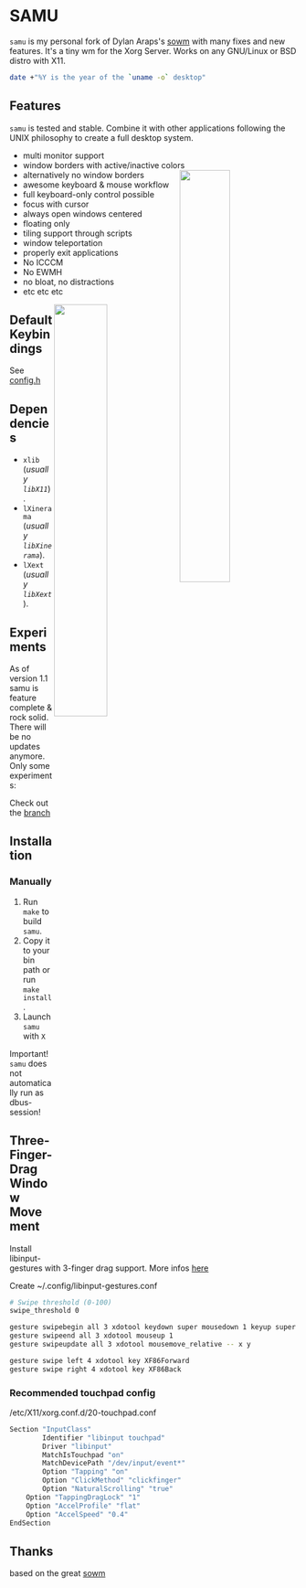 # SAMU

`samu` is my personal fork of Dylan Araps's [sowm](https://github.com/dylanaraps/sowm) with many fixes and new features. It's a tiny wm for the Xorg Server. Works on any GNU/Linux or BSD distro with X11.

```bash
date +"%Y is the year of the `uname -o` desktop"
```

## Features

`samu` is tested and stable. Combine it with other applications following the UNIX philosophy to create a full desktop system.

- multi monitor support
- window borders with active/inactive colors
  <a href="https://user-images.githubusercontent.com/81267840/112312925-a1635200-8ca7-11eb-8505-dcab972b15b1.png"><img src="https://user-images.githubusercontent.com/81267840/112312925-a1635200-8ca7-11eb-8505-dcab972b15b1.png" width="43%" align="right"></a>
- alternatively no window borders
- awesome keyboard & mouse workflow
- full keyboard-only control possible
- focus with cursor
- always open windows centered
- floating only
- tiling support through scripts
- window teleportation
- properly exit applications
- No ICCCM
- No EWMH
- no bloat, no distractions
- etc etc etc

<a href="https://user-images.githubusercontent.com/81267840/112312944-a6280600-8ca7-11eb-8d0d-d44e48c944bc.png"><img src="https://user-images.githubusercontent.com/81267840/112312944-a6280600-8ca7-11eb-8d0d-d44e48c944bc.png" width="43%" align="right"></a>

## Default Keybindings

See [config.h](config.h)

## Dependencies

- `xlib` (_usually `libX11`_).
- `lXinerama` (_usually `libXinerama`_).
- `lXext` (_usually `libXext`_).

## Experiments

As of version 1.1 samu is feature complete & rock solid. There will be no updates anymore. Only some experiments:

Check out the [branch](https://github.com/faenrir/samu/tree/experiments)

## Installation

### Manually

1. Run `make` to build `samu`.
2. Copy it to your bin path or run `make install`.
3. Launch `samu` with `X`

Important! `samu` does not automatically run as dbus-session!

## Three-Finger-Drag Window Movement

Install libinput-gestures with 3-finger drag support. More infos [here](https://github.com/bulletmark/libinput-gestures/issues/10)

Create ~/.config/libinput-gestures.conf

```bash
# Swipe threshold (0-100)
swipe_threshold 0

gesture swipebegin all 3 xdotool keydown super mousedown 1 keyup super
gesture swipeend all 3 xdotool mouseup 1
gesture swipeupdate all 3 xdotool mousemove_relative -- x y

gesture swipe left 4 xdotool key XF86Forward
gesture swipe right 4 xdotool key XF86Back
```

### Recommended touchpad config

/etc/X11/xorg.conf.d/20-touchpad.conf

```bash
Section "InputClass"
        Identifier "libinput touchpad"
        Driver "libinput"
        MatchIsTouchpad "on"
        MatchDevicePath "/dev/input/event*"
        Option "Tapping" "on"
        Option "ClickMethod" "clickfinger"
        Option "NaturalScrolling" "true"
	Option "TappingDragLock" "1"
	Option "AccelProfile" "flat"
	Option "AccelSpeed" "0.4"
EndSection
```

## Thanks

based on the great [sowm](https://github.com/dylanaraps/sowm)
